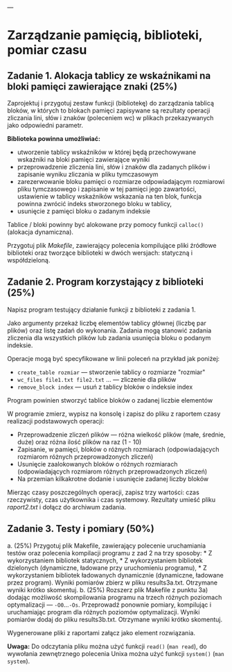 —
# Zarządzanie pamięcią, biblioteki, pomiar czasu 

## Zadanie 1. Alokacja tablicy ze wskaźnikami na bloki pamięci zawierające znaki (25%)

Zaprojektuj i przygotuj zestaw funkcji (bibliotekę) do zarządzania tablicą bloków, w których to blokach pamięci zapisywane są rezultaty operacji zliczania lini, słów i znaków (poleceniem wc) w plikach przekazywanych jako odpowiedni parametr.


**Biblioteka powinna umożliwiać:**

* utworzenie tablicy wskaźników w której będą przechowywane wskaźniki na bloki pamięci zawierające wyniki 
* przeprowadzenie zliczenia lini, słów i znaków dla zadanych plików i zapisanie wyniku zliczania w pliku tymczasowym
* zarezerwowanie bloku pamięci o rozmiarze odpowiadającym rozmiarowi pliku tymczasowego i zapisanie w tej pamięci jego zawartości, ustawienie w tablicy wskaźników wskazania na ten blok, funkcja powinna zwrócić indeks stworzonego bloku w tablicy,
* usunięcie z pamięci bloku o zadanym indeksie

Tablice / bloki powinny być alokowane przy pomocy funkcji `calloc()` (alokacja dynamiczna).

Przygotuj plik _Makefile_, zawierający polecenia kompilujące pliki źródłowe biblioteki oraz tworzące biblioteki w dwóch wersjach: statyczną i współdzieloną.

## Zadanie 2. Program korzystający z biblioteki (25%)

Napisz program testujący działanie funkcji z biblioteki z zadania 1.

Jako argumenty przekaż liczbę elementów tablicy głównej (liczbę par plików) oraz listę zadań do wykonania. Zadania mogą stanowić zadania zliczenia dla wszystkich plików  lub zadania usunięcia bloku o podanym indeksie.

Operacje mogą być specyfikowane w linii poleceń na przykład jak poniżej:

* `create_table rozmiar` — stworzenie tablicy o rozmiarze "rozmiar"
* `wc_files file1.txt file2.txt` … — zliczenie dla plików
* `remove_block index` — usuń z tablicy bloków o indeksie index

Program powinien stworzyć tablice bloków o zadanej liczbie elementów

W programie zmierz, wypisz na konsolę i zapisz do pliku z raportem czasy realizacji podstawowych operacji:

* Przeprowadzenie zliczeń plików — różna wielkość plików (małe, średnie, duże) oraz różna ilość plików na raz (1 - 10)
* Zapisanie, w pamięci, bloków o różnych rozmiarach (odpowiadających rozmiarom różnych przeprowadzonych zliczeń)
* Usunięcie zaalokowanych bloków o różnych rozmiarach  (odpowiadających rozmiarom różnych przeprowadzonych zliczeń)
* Na przemian  kilkakrotne dodanie i usunięcie zadanej liczby bloków 

Mierząc czasy poszczególnych operacji, zapisz trzy wartości: czas rzeczywisty, czas użytkownika i czas systemowy. Rezultaty umieść pliku _raport2.txt_ i dołącz do archiwum zadania.

## Zadanie 3. Testy i pomiary (50%)

a. (25%) Przygotuj plik Makefile, zawierający polecenie uruchamiania testów oraz polecenia kompilacji programu z zad 2 na trzy sposoby:
    * Z wykorzystaniem bibliotek statycznych,
    * Z wykorzystaniem bibliotek dzielonych (dynamiczne, ładowane przy uruchomieniu programu),
    * Z wykorzystaniem bibliotek ładowanych dynamicznie (dynamiczne, ładowane przez program).
    Wyniki pomiarów zbierz w pliku results3a.txt. Otrzymane wyniki krótko skomentuj.
b. (25%) Rozszerz plik Makefile z punktu 3a) dodając możliwość skompilowania programu na trzech różnych  poziomach optymalizacji — `-O0`…`-Os`. Przeprowadź ponownie pomiary, kompilując i uruchamiając program dla różnych poziomów optymalizacji.
    Wyniki pomiarów dodaj do pliku results3b.txt. Otrzymane wyniki krótko skomentuj.

Wygenerowane pliki z raportami załącz jako element rozwiązania.

**Uwaga:** Do odczytania pliku można użyć funkcji `read()` (`man read`), do wywołania zewnętrznego polecenia Unixa można użyć funkcji `system()` (`man system`).

